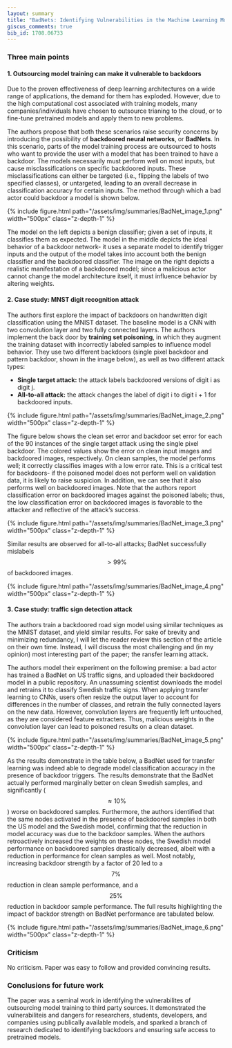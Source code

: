 ```yaml
---
layout: summary
title: "BadNets: Identifying Vulnerabilities in the Machine Learning Model Supply Chain"
giscus_comments: true
bib_id: 1708.06733
---
```


### Three main points

#### 1. Outsourcing model training can make it vulnerable to backdoors
Due to the proven effectiveness of deep learning architectures on a wide range of applications, the demand for them has exploded. However, due to the high computational cost associated with training models, many companies/individuals have chosen to outsource trianing to the cloud, or to fine-tune pretrained models and apply them to new problems. 

The authors propose that both these scenarios raise security concerns by introducing the possibility of __backdoored neural networks__, or __BadNets__. In this scenario, parts of the model training process are outsourced to hosts who want to provide the user with a model that has been trained to have a backdoor. The models necessarily must perform well on most inputs, but cause misclassifications on specific backdoored inputs. These misclassifications can either be targeted (i.e., flipping the labels of two specified classes), or untargeted, leading to an overall decrease in classification accuracy for certain inputs. The method through which a bad actor could backdoor a model is shown below. 

{% include figure.html
    path="/assets/img/summaries/BadNet_image_1.png"
    width="500px"
    class="z-depth-1"
%}

The model on the left depicts a benign classifier; given a set of inputs, it classifies them as expected. The model in the middle depicts the ideal behavior of a backdoor network- it uses a separate model to identify trigger inputs and the output of the model takes into account both the benign classifier and the backdoored classifier. The image on the right depicts a realistic manifestation of a backdoored model; since a malicious actor cannot change the model architecture itself, it must influence behavior by altering weights. 

#### 2. Case study: MNST digit recognition attack
The authors first explore the impact of backdoors on handwritten digit classification using the MNIST dataset. The baseline model is a CNN with two convolution layer and two fully connected layers. The authors implement the back door by __training set poisoning__, in which they augment the training dataset with incorrectly labeled samples to influence model behavior. They use two different backdoors (single pixel backdoor and pattern backdoor, shown in the image below), as well as two different attack types: 
- __Single target attack:__ the attack labels backdoored versions of digit i as digit j.
- __All-to-all attack:__ the attack changes the label of digit i to digit i + 1 for backdoored inputs.

{% include figure.html
    path="/assets/img/summaries/BadNet_image_2.png"
    width="500px"
    class="z-depth-1"
%}

The figure below shows the clean set error and backdoor set error for each of the 90 instances of the single target attack using the single pixel backdoor. The colored values show the error on clean input images and backdoored images, respectively. On clean samples, the model performs well; it correctly classifies images with a low error rate. This is a critical test for backdoors- if the poisoned model does not perform well on validation data, it is likely to raise suspicion. In addition, we can see that it also performs well on backdoored images. Note that the authors report classification error on backdoored images against the poisoned labels; thus, the low classification error on backdoored images is favorable to the attacker and reflective of the attack’s success.

{% include figure.html
    path="/assets/img/summaries/BadNet_image_3.png"
    width="500px"
    class="z-depth-1"
%}

Similar results are observed for all-to-all attacks; BadNet successfully mislabels $$> 99\%$$ of backdoored images. 

{% include figure.html
    path="/assets/img/summaries/BadNet_image_4.png"
    width="500px"
    class="z-depth-1"
%}

#### 3. Case study: traffic sign detection attack
The authors train a backdoored road sign model using similar techniques as the MNIST dataset, and yield similar results. For sake of brevity and minimizing redundancy, I will let the reader review this section of the article on their own time. Instead, I will discuss the most challenging and (in my opinion) most interesting part of the paper; the ransfer learning attack. 

The authors model their experiment on the following premise: a bad actor has trained a BadNet on US traffic signs, and uploaded their backdoored model in a public repository. An unassuming scientist downloads the model and retrains it to classify Swedish traffic signs. When applying transfer learning to CNNs, users often resize the output layer to account for differences in the number of classes, and retrain the fully connected layers on the new data. However, convolution layers are frequently left untouched, as they are considered feature extracters. Thus, malicious weights in the convolution layer can lead to poisoned results on a clean dataset. 

{% include figure.html
    path="/assets/img/summaries/BadNet_image_5.png"
    width="500px"
    class="z-depth-1"
%}

As the results demonstrate in the table below, a BadNet used for transfer learning was indeed able to degrade model classification accuracy in the presence of backdoor triggers. The results demonstrate that the BadNet actually performed marginally better on clean Swedish samples, and significantly ($$\approx 10\%$$) worse on backdoored samples. Furthermore, the authors identified that the same nodes activated in the presence of backdoored samples in both the US model and the Swedish model, confirming that the reduction in model accuracy was due to the backdoor samples. When the authors retroactively increased the weights on these nodes, the Swedish model performance on backdoored samples drastically decreased, albeit with a reduction in performance for clean samples as well. Most notably, increasing backdoor strength by a factor of 20 led to a $$7 \%$$ reduction in clean sample performance, and a $$25 \%$$ reduction in backdoor sample performance. The full results highlighting the impact of backdor strength on BadNet performance are tabulated below. 

{% include figure.html
    path="/assets/img/summaries/BadNet_image_6.png"
    width="500px"
    class="z-depth-1"
%}

### Criticism
No criticism. Paper was easy to follow and provided convincing results.

### Conclusions for future work
The paper was a seminal work in identifying the vulnerabilites of outsourcing model training to third party sources. It demonstrated the vulnerabiliteis and dangers for researchers, students, developers, and companies using publically available models, and sparked a branch of research dedicated to identifying backdoors and ensuring safe access to pretrained models. 
